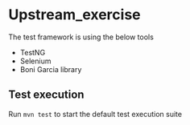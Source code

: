 # Upstream_exercise

The test framework is using the below tools
<ul>
<li>TestNG</li>
<li>Selenium</li>
<li>Boni Garcia library</li>
</ul>

<h2>Test execution</h2>
<p> Run <code>mvn test</code> to start the default test execution suite</p>
